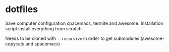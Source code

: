 # dotfiles 
Save computer configuration spacemacs, termite and awesome.
Installation script install everything from scratch.

Needs to be cloned with `--recursive` in order to get submodules (awesome-copycats and spacemacs)
